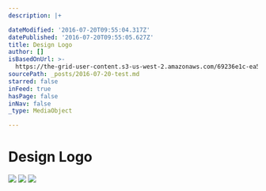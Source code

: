 ```yaml
---
description: |+

dateModified: '2016-07-20T09:55:04.317Z'
datePublished: '2016-07-20T09:55:05.627Z'
title: Design Logo
author: []
isBasedOnUrl: >-
  https://the-grid-user-content.s3-us-west-2.amazonaws.com/69236e1c-ea57-4fbb-9ed3-fdc4463be14b.png
sourcePath: _posts/2016-07-20-test.md
starred: false
inFeed: true
hasPage: false
inNav: false
_type: MediaObject

---
```

# Design Logo
![
](https://s3-us-west-2.amazonaws.com/the-grid-img/p/45d17b30f93437a40068f7b2e012d61472d7c3ec.png)
![
](https://s3-us-west-2.amazonaws.com/the-grid-img/p/9aca14da45cfe657d5ae022bd2f4a3252b5e05e6.png)
![
](https://s3-us-west-2.amazonaws.com/the-grid-img/p/85767da3b88e2ab67efb9061d07af34d08bf0d7b.png)
